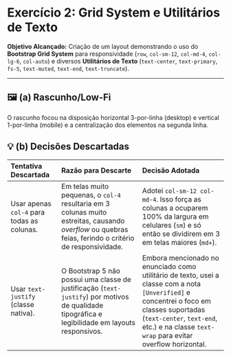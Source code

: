 # Exercício 2: Grid System e Utilitários de Texto

**Objetivo Alcançado:**
Criação de um layout demonstrando o uso do **Bootstrap Grid System** para responsividade (`row`, `col-sm-12`, `col-md-4`, `col-lg-6`, `col-auto`) e diversos **Utilitários de Texto** (`text-center`, `text-primary`, `fs-5`, `text-muted`, `text-end`, `text-truncate`).

---

## 🖼️ (a) Rascunho/Low-Fi

O rascunho focou na disposição horizontal 3-por-linha (desktop) e vertical 1-por-linha (mobile) e a centralização dos elementos na segunda linha.

## 💡 (b) Decisões Descartadas

| Tentativa Descartada | Razão para Descarte | Decisão Adotada |
| :--- | :--- | :--- |
| Usar apenas `col-4` para todas as colunas. | Em telas muito pequenas, o `col-4` resultaria em 3 colunas muito estreitas, causando *overflow* ou quebras feias, ferindo o critério de responsividade. | Adotei `col-sm-12 col-md-4`. Isso força as colunas a ocuparem 100% da largura em celulares (`sm`) e só então se dividirem em 3 em telas maiores (`md+`). |
| Usar `text-justify` (classe nativa). | O Bootstrap 5 não possui uma classe de justificação (`text-justify`) por motivos de qualidade tipográfica e legibilidade em layouts responsivos. | Embora mencionado no enunciado como utilitário de texto, usei a classe com a nota `[Unverified]` e concentrei o foco em classes suportadas (`text-center`, `text-end`, etc.) e na classe `text-wrap` para evitar overflow horizontal. |